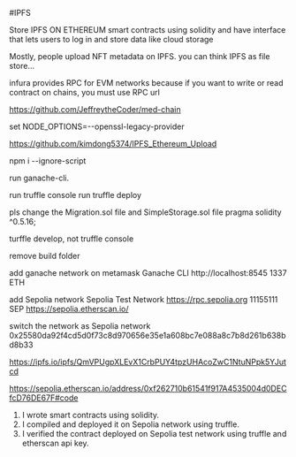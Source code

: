 #IPFS

Store IPFS ON ETHEREUM smart contracts using solidity and have interface that lets users to log in and store data like cloud storage

Mostly, people upload NFT metadata on IPFS.
you can think IPFS as file store...

infura provides RPC for EVM networks
because if you want to write or read contract on chains, you must use RPC url

https://github.com/JeffreytheCoder/med-chain

set NODE_OPTIONS=--openssl-legacy-provider

https://github.com/kimdong5374/IPFS_Ethereum_Upload

npm i --ignore-script

run ganache-cli.

run truffle console
run truffle deploy


pls change the Migration.sol file and SimpleStorage.sol file
pragma solidity ^0.5.16;

turffle develop, not truffle console

remove build folder

add ganache network on metamask
	Ganache CLI
	http://localhost:8545
	1337
	ETH

add Sepolia network
	Sepolia Test Network
	https://rpc.sepolia.org
	11155111
	SEP
	https://sepolia.etherscan.io/


switch the network as Sepolia network
0x25580da92f4cd5d0f73c8d970656e35e1a608bc7e088a8c7b8d261b638bd8b33


https://ipfs.io/ipfs/QmVPUgpXLEvX1CrbPUY4tpzUHAcoZwC1NtuNPpk5YJutcd

https://sepolia.etherscan.io/address/0xf262710b61541f917A4535004d0DECfcD76DE67F#code

1. I wrote smart contracts using solidity.
2. I compiled and deployed it on Sepolia network using truffle.
3. I verified the contract deployed on Sepolia test network using truffle and etherscan api key.







